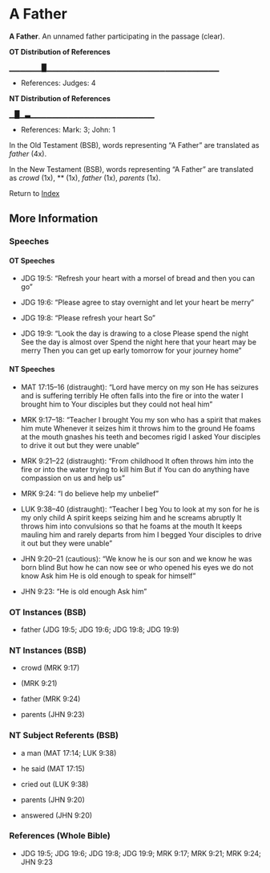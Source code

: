 # A Father
**A Father**. 
An unnamed father participating in the passage (clear). 


**OT Distribution of References**

▁▁▁▁▁▁█▁▁▁▁▁▁▁▁▁▁▁▁▁▁▁▁▁▁▁▁▁▁▁▁▁▁▁▁▁▁▁▁
* References: Judges: 4

**NT Distribution of References**

▁█▁▃▁▁▁▁▁▁▁▁▁▁▁▁▁▁▁▁▁▁▁▁▁▁▁
* References: Mark: 3; John: 1



In the Old Testament (BSB), words representing “A Father” are translated as 
*father* (4x). 


In the New Testament (BSB), words representing “A Father” are translated as 
*crowd* (1x), ** (1x), *father* (1x), *parents* (1x). 


Return to [Index](00-Index.md)

## More Information

### Speeches

#### OT Speeches

* JDG 19:5: “Refresh your heart with a morsel of bread and then you can go”

* JDG 19:6: “Please agree to stay overnight and let your heart be merry”

* JDG 19:8: “Please refresh your heart So”

* JDG 19:9: “Look the day is drawing to a close Please spend the night See the day is almost over Spend the night here that your heart may be merry Then you can get up early tomorrow for your journey home”

#### NT Speeches

* MAT 17:15–16 (distraught): “Lord have mercy on my son He has seizures and is suffering terribly He often falls into the fire or into the water I brought him to Your disciples but they could not heal him”

* MRK 9:17–18: “Teacher I brought You my son who has a spirit that makes him mute Whenever it seizes him it throws him to the ground He foams at the mouth gnashes his teeth and becomes rigid I asked Your disciples to drive it out but they were unable”

* MRK 9:21–22 (distraught): “From childhood It often throws him into the fire or into the water trying to kill him But if You can do anything have compassion on us and help us”

* MRK 9:24: “I do believe help my unbelief”

* LUK 9:38–40 (distraught): “Teacher I beg You to look at my son for he is my only child A spirit keeps seizing him and he screams abruptly It throws him into convulsions so that he foams at the mouth It keeps mauling him and rarely departs from him I begged Your disciples to drive it out but they were unable”

* JHN 9:20–21 (cautious): “We know he is our son and we know he was born blind But how he can now see or who opened his eyes we do not know Ask him He is old enough to speak for himself”

* JHN 9:23: “He is old enough Ask him”

### OT Instances (BSB)

* father (JDG 19:5; JDG 19:6; JDG 19:8; JDG 19:9)



### NT Instances (BSB)

* crowd (MRK 9:17)

*  (MRK 9:21)

* father (MRK 9:24)

* parents (JHN 9:23)



### NT Subject Referents (BSB)

* a man (MAT 17:14; LUK 9:38)

* he said (MAT 17:15)

* cried out (LUK 9:38)

* parents (JHN 9:20)

* answered (JHN 9:20)



### References (Whole Bible)

* JDG 19:5; JDG 19:6; JDG 19:8; JDG 19:9; MRK 9:17; MRK 9:21; MRK 9:24; JHN 9:23



